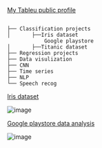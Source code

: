 [My Tableu public profile](https://public.tableau.com/profile/karan6916#!/)


```

├── Classification projects
│       ├──Iris dataset
            Google playstore 
│       ├──Titanic dataset
├── Regression projects
├── Data visulization 
├── CNN
├── Time series
├── NLP
└── Speech recog

```
[Iris dataset](https://public.tableau.com/profile/karan6916#!/vizhome/Book1_16076268942200/Dashboard1?publish=yes)

![image](https://user-images.githubusercontent.com/62024355/101943439-12a75980-3c11-11eb-9282-53bf93e82655.png)



[Google playstore data analysis]()

![image](https://user-images.githubusercontent.com/62024355/101944108-3323e380-3c12-11eb-83e8-9f2ff586b6c1.png)
